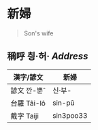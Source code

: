 # 新婦
> 
> Son's wife

## 稱呼 칑·허· _Address_

漢字/諺文 | 新婦
--- | ---
諺文 깐-뿐ˆ | 신·부-
台羅 Tâi-lô | sin-pū
戴字 Taiji | sin3poo33


